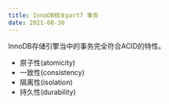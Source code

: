 ```yaml
---
title: InnoDB相关part7 事务  
date: 2021-08-30 
---    
```


InnoDB存储引擎当中的事务完全符合ACID的特性。  

+ 原子性(atomicity)
+ 一致性(consistency)
+ 隔离性(isolation)
+ 持久性(durability)



